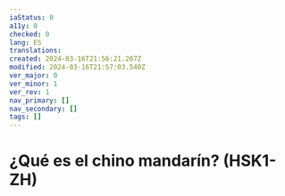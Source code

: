 ```yaml
---
iaStatus: 0
a11y: 0
checked: 0
lang: ES
translations: 
created: 2024-03-16T21:56:21.207Z
modified: 2024-03-16T21:57:03.540Z
ver_major: 0
ver_minor: 1
ver_rev: 1
nav_primary: []
nav_secondary: []
tags: []
---
```

# ¿Qué es el chino mandarín? (HSK1-ZH)
